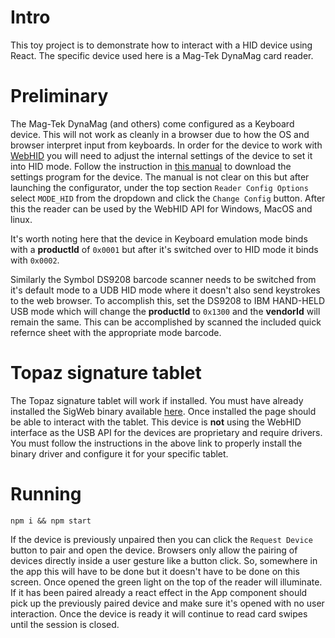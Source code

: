 
# Intro
This toy project is to demonstrate how to interact with a HID device using React. The specific device used here is a Mag-Tek DynaMag card reader.

# Preliminary
The Mag-Tek DynaMag (and others) come configured as a Keyboard device. This will not work as cleanly in a browser due to how the OS and browser interpret
input from keyboards. In order for the device to work with [WebHID](https://developer.mozilla.org/en-US/docs/Web/API/WebHID_API) you will need to adjust the internal settings of the device to set it into HID mode. 
Follow the instruction in [this manual](https://www.magtek.com/content/documentationfiles/d998200076.pdf) to download the settings program for the device. The 
manual is not clear on this but after launching the configurator, under the top section `Reader Config Options` select `MODE_HID` from the dropdown and click the
`Change Config` button. After this the reader can be used by the WebHID API for Windows, MacOS and linux.

It's worth noting here that the device in Keyboard emulation mode binds with a  **productId** of `0x0001` but after it's switched over to HID mode it binds with `0x0002`.

Similarly the Symbol DS9208 barcode scanner needs to be switched from it's default mode to a UDB HID mode where it doesn't also send keystrokes to the web browser.  To accomplish this, set the DS9208 to IBM HAND-HELD USB mode which will change the **productId**  to `0x1300` and the **vendorId** will remain the same.  This can be accomplished by scanned the included quick refernce sheet with the appropriate mode barcode.

# Topaz signature tablet
The Topaz signature tablet will work if installed. You must have already installed the SigWeb binary available [here](https://topazsystems.com/sdks/sigweb.html). Once installed the page should be able to interact with the tablet. This device is **not** using the WebHID interface as the USB API for the devices are proprietary and require drivers. You must follow the instructions in the above link to properly install the binary driver and configure it for your specific tablet. 

# Running
`npm i && npm start`

If the device is previously unpaired then you can click the `Request Device` button to pair and open the device. Browsers only allow the pairing of devices directly inside a user gesture like a button click. So, somewhere in the app this will have to be done but it doesn't have to be done on this screen. Once opened the green light on the top of the reader will illuminate. If it has been paired already a react effect in the App component should pick up the previously paired device and make sure it's opened with no user interaction. Once the device is ready it will continue to read card swipes until the session is closed. 